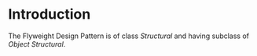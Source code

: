 # Introduction
The Flyweight Design Pattern is of class *Structural* and having subclass of *Object Structural*.